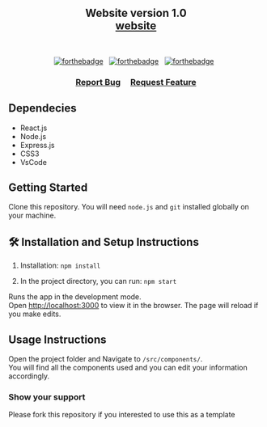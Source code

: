 <h2 align="center">
  Website version 1.0<br/>
  <a href="https://linkednode.xyz" target="_blank">website</a>
</h2>

<br/>

<center>

[![forthebadge](https://forthebadge.com/images/badges/built-with-love.svg)](https://forthebadge.com) &nbsp;
[![forthebadge](https://forthebadge.com/images/badges/made-with-javascript.svg)](https://forthebadge.com) &nbsp;
[![forthebadge](https://forthebadge.com/images/badges/open-source.svg)](https://forthebadge.com) &nbsp;

</center>

<h3 align="center">
    <a href="https://github.com/linkednode/linkednode-web/issues">Report Bug</a> &nbsp; &nbsp;
    <a href="https://github.com/linkednode/linkednode-web/issues">Request Feature</a>
</h3>

## Dependecies
- React.js
- Node.js
- Express.js
- CSS3
- VsCode

## Getting Started

Clone this repository. You will need `node.js` and `git` installed globally on your machine.

## 🛠 Installation and Setup Instructions

1. Installation: `npm install`

2. In the project directory, you can run: `npm start`

Runs the app in the development mode.\
Open [http://localhost:3000](http://localhost:3000) to view it in the browser.
The page will reload if you make edits.

## Usage Instructions

Open the project folder and Navigate to `/src/components/`. <br/>
You will find all the components used and you can edit your information accordingly.

### Show your support

Please fork this repository if you interested to use this as a template


